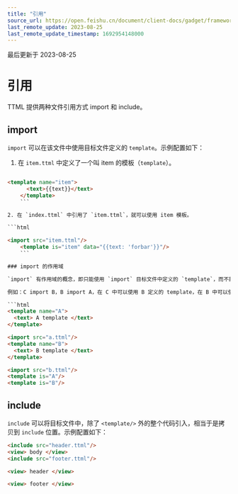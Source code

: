```yaml
---
title: "引用"
source_url: https://open.feishu.cn/document/client-docs/gadget/framework/ui-layer/ttml-introduction/ttml-references
last_remote_update: 2023-08-25
last_remote_update_timestamp: 1692954148000
---
```

最后更新于 2023-08-25

# 引用

TTML 提供两种文件引用方式 import 和 include。

## import

`import` 可以在该文件中使用目标文件定义的 `template`。示例配置如下：

1. 在 `item.ttml` 中定义了一个叫 item 的模板（`template`）。

```html

<template name="item">
      <text>{{text}}</text>
    </template>
    ```

2. 在 `index.ttml` 中引用了 `item.ttml`，就可以使用 item 模板。

```html

<import src="item.ttml"/>
    <template is="item" data="{{text: 'forbar'}}"/>
    ```

### import 的作用域

`import` 有作用域的概念，即只能使用 `import` 目标文件中定义的 `template`，而不能使用 `import` 目标文件中 `import` 的 `template`。

例如：C import B，B import A，在 C 中可以使用 B 定义的 template，在 B 中可以使用 A 定义的 template，但是 C 不能使用 A 定义的 template。

```html
<template name="A">
  <text> A template </text>
</template>
```

```html
<import src="a.ttml"/>
<template name="B">
  <text> B template </text>
</template>
```

```html
<import src="b.ttml"/>
<template is="A"/>  
<template is="B"/>
```

## include

`include` 可以将目标文件中，除了 `<template/>` 外的整个代码引入，相当于是拷贝到 `include` 位置。示例配置如下：

```html
<include src="header.ttml"/>
<view> body </view>
<include src="footer.ttml"/>
```

```html
<view> header </view>
```

```html
<view> footer </view>
```
